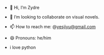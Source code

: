 - 👋 Hi, I’m Zydre
- 💞️ I’m looking to collaborate on visual novels.
- 📫 How to reach me: @yesjiyu@gmail.com
- 😄 Pronouns: he/him

- i love python


<!---
zydrelovesblahaj/zydrelovesblahaj is a ✨ special ✨ repository because its `README.md` (this file) appears on your GitHub profile.
You can click the Preview link to take a look at your changes.
--->
